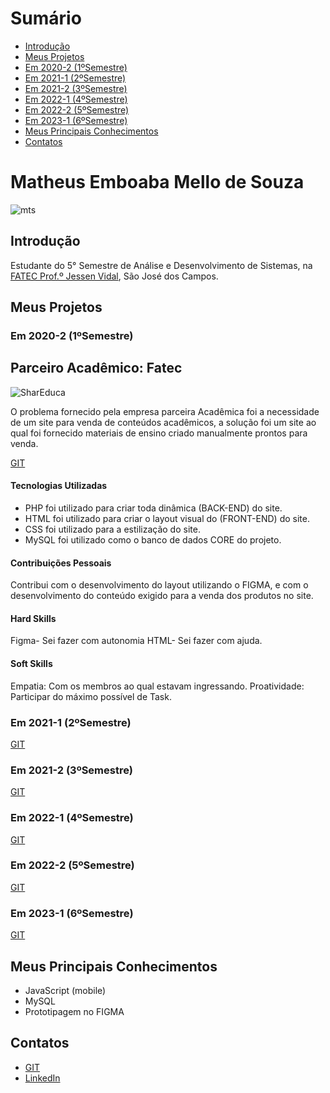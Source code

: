 # Sumário <br id="topo">

- [Introdução](#introducao)
- [Meus Projetos](#MeusProjetos)
- [Em 2020-2 (1ºSemestre)](#1Semestre)
- [Em 2021-1 (2ºSemestre)](#2Semestre)
- [Em 2021-2 (3ºSemestre)](#3Semestre)
- [Em 2022-1 (4ºSemestre)](#4Semestre)
- [Em 2022-2 (5ºSemestre)](#5Semestre)
- [Em 2023-1 (6ºSemestre)](#6Semestre)
- [Meus Principais Conhecimentos](#Conhecimentos)
- [Contatos](#Contatos)

# Matheus Emboaba Mello de Souza
![mts](https://user-images.githubusercontent.com/70578084/190001067-7100f28d-6212-4872-bd3c-59ffa89962fd.jpeg)

## Introdução <a name="introducao"></a>

Estudante do 5° Semestre de Análise e Desenvolvimento de Sistemas, na [FATEC Prof.º Jessen Vidal](https://fatecsjc-prd.azurewebsites.net/), São José dos Campos.

## Meus Projetos <a name="MeusProjetos"></a>

### Em 2020-2 (1ºSemestre) <a name="1Semestre"></a> 
## Parceiro Acadêmico: Fatec

![SharEduca](https://user-images.githubusercontent.com/70578084/190001113-8e8f510f-d8b7-413c-bdb9-2d3f237ab393.jpeg)

O problema fornecido pela empresa parceira Acadêmica foi a necessidade de um site para venda de conteúdos acadêmicos, a solução foi um site ao qual foi fornecido materiais de ensino criado manualmente prontos para venda. 

[GIT](https://github.com/Leo0256/Equipe_Lider-Projeto_Integrador)

#### Tecnologias Utilizadas 

- PHP foi utilizado para criar toda dinâmica (BACK-END) do site.
- HTML foi utilizado para criar o layout visual do (FRONT-END) do site.
- CSS  foi utilizado para a estilização do site.
- MySQL foi utilizado como o banco de dados CORE do projeto.

#### Contribuições Pessoais
Contribui com o desenvolvimento do layout utilizando o FIGMA, e com o desenvolvimento do conteúdo exigido para a venda dos produtos no site.

#### Hard Skills

Figma- Sei fazer com autonomia
HTML- Sei fazer com ajuda.

#### Soft Skills

Empatia: Com os membros ao qual estavam ingressando.
Proatividade: Participar do máximo possível de Task.

### Em 2021-1 (2ºSemestre)<a name="2Semestre"></a>

[GIT](https://github.com/Leo0256/Equipe_Lider-Projeto_GSW)

### Em 2021-2 (3ºSemestre)<a name="3Semestre"></a>

[GIT](https://github.com/Leo0256/API-IoniCRM_IonicHealth)

### Em 2022-1 (4ºSemestre)<a name="4Semestre"></a>

[GIT](https://github.com/Leo0256/API-4-SrSoja-2022-1)

### Em 2022-2 (5ºSemestre)<a name="5Semestre"></a>

[GIT](https://github.com/Jonathan-Assis/API-5-OP-2022-2)

### Em 2023-1 (6ºSemestre)<a name="6Semestre"></a>

[GIT](#)

## Meus Principais Conhecimentos<a name="Conhecimentos"></a>

- JavaScript (mobile)
- MySQL
- Prototipagem no FIGMA

## Contatos<a name="Contatos"></a>
* [GIT](https://github.com/MatheusEmboabaTeteu)
* [LinkedIn](https://www.linkedin.com/in/matheus-emboaba-a21970236)
